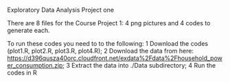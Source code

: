 Exploratory Data Analysis Project one 

There are 8 files for the Course Project 1: 4 png pictures and 4 codes to generate each.

To run these codes you need to to the following:
1 Download the codes (plot1.R, plot2.R, plot3.R, plot4.R);
2 Download the data from here: https://d396qusza40orc.cloudfront.net/exdata%2Fdata%2Fhousehold_power_consumption.zip;
3 Extract the data into ./Data subdirectory;
4 Run the codes in R

    
    
    
     

